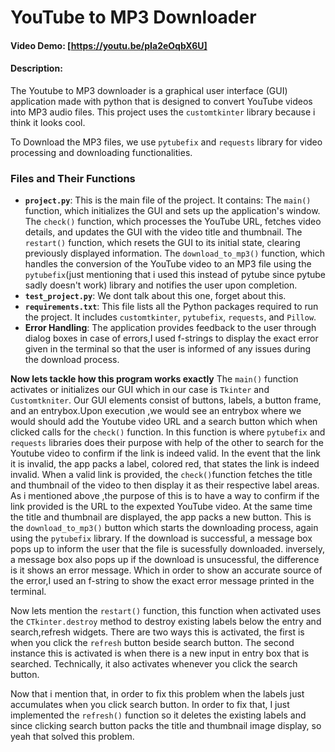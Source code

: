 # YouTube to MP3 Downloader

#### Video Demo: [https://youtu.be/pIa2eOqbX6U]

#### Description:

The Youtube to MP3 downloader is a graphical user interface (GUI) application made with python that is designed to convert YouTube videos into MP3 audio files. This project uses the `customtkinter` library because i think it looks cool.

To Download the MP3 files, we use `pytubefix` and `requests` library for video processing and downloading functionalities.

### Files and Their Functions

- **`project.py`**: This is the main file of the project. It contains:
The `main()` function, which initializes the GUI and sets up the application's window.
The `check()` function, which processes the YouTube URL, fetches video details, and updates the GUI with the video title and thumbnail.
The `restart()` function, which resets the GUI to its initial state, clearing previously displayed information.
The `download_to_mp3()` function, which handles the conversion of the YouTube video to an MP3 file using the `pytubefix`(just mentioning that i used this instead of pytube since pytube sadly doesn't work) library and notifies the user upon completion.
- **`test_project.py`**: We dont talk about this one, forget about this.
- **`requirements.txt`**: This file lists all the Python packages required to run the project. It includes `customtkinter`, `pytubefix`, `requests`, and `Pillow`.
- **Error Handling**: The application provides feedback to the user through dialog boxes in case of errors,I used f-strings to display the exact error given in the terminal so that the user is informed of any issues during the download process.

**Now lets tackle how this program works exactly**
The `main()` function activates or initializes our GUI which in our case is `Tkinter` and `Customtkniter`.
Our GUI elements consist of buttons, labels, a button frame, and an entrybox.Upon execution ,we would see an entrybox where we would should add the Youtube video URL and a search button which when clicked calls for the `check()` function.
In this function is where `pytubefix` and `requests` libraries does their purpose with help of the other to search for the Youtube video to confirm if the link is indeed valid.
In the event that the link it is invalid, the app packs a label, colored red, that states the link is indeed invalid.
When a valid link is provided, the `check()`function fetches the title and thumbnail of the video to then display it as their respective label areas. As i mentioned above ,the purpose of this is to have a way to confirm if the link provided is the URL to the expexted YouTube video.
At the same time the title and thumbnail are displayed, the app packs a new button.
This is the `download_to_mp3()` button which starts the downloading process, again using the `pytubefix` library.
If the download is successful, a message box pops up to inform the user that the file is sucessfully downloaded.
inversely, a message box also pops up if the download is unsucessful, the difference is it shows an error message.
Which in order to show an accurate source of the error,I used an f-string to show the exact error message printed in the terminal.

Now lets mention the `restart()` function, this function when activated uses the  `CTkinter.destroy` method to destroy existing labels below the entry and search,refresh widgets.
There are two ways this is activated, the first is when you click the `refresh` button beside search button.
The second instance this is activated is when there is a new input in entry box that is searched.
Technically, it also activates whenever you click the search button.

Now that i mention that, in order to fix this problem when the labels just accumulates when you click search button. In order to fix that, I just implemented the `refresh()` function so it deletes the existing labels and since clicking search button packs the title and thumbnail image display, so yeah that solved this problem.
